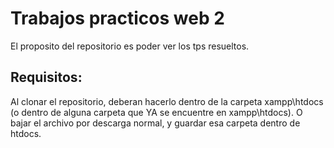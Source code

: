# Trabajos practicos web 2

El proposito del repositorio es poder ver los tps resueltos.

## Requisitos:
Al clonar el repositorio, deberan hacerlo dentro de la carpeta xampp\htdocs (o dentro de alguna carpeta que YA se encuentre en xampp\htdocs). O bajar el archivo por descarga normal, y guardar esa carpeta dentro de htdocs.
